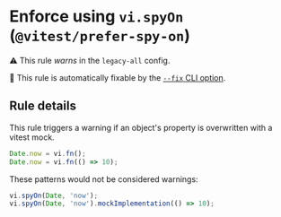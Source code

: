 # Enforce using `vi.spyOn` (`@vitest/prefer-spy-on`)

⚠️ This rule _warns_ in the `legacy-all` config.

🔧 This rule is automatically fixable by the [`--fix` CLI option](https://eslint.org/docs/latest/user-guide/command-line-interface#--fix).

<!-- end auto-generated rule header -->

## Rule details

This rule triggers a warning if an object's property is overwritten with a vitest mock.

```ts
Date.now = vi.fn();
Date.now = vi.fn(() => 10);
```

These patterns would not be considered warnings:

```ts
vi.spyOn(Date, 'now');
vi.spyOn(Date, 'now').mockImplementation(() => 10);
```
